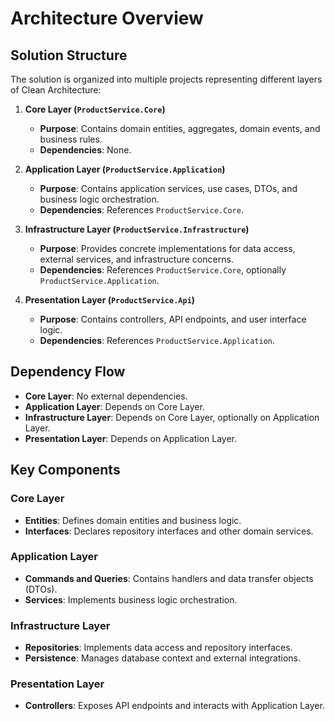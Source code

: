 # Architecture Overview

## Solution Structure

The solution is organized into multiple projects representing different layers of Clean Architecture:

1. **Core Layer (`ProductService.Core`)**
   - **Purpose**: Contains domain entities, aggregates, domain events, and business rules.
   - **Dependencies**: None.

2. **Application Layer (`ProductService.Application`)**
   - **Purpose**: Contains application services, use cases, DTOs, and business logic orchestration.
   - **Dependencies**: References `ProductService.Core`.

3. **Infrastructure Layer (`ProductService.Infrastructure`)**
   - **Purpose**: Provides concrete implementations for data access, external services, and infrastructure concerns.
   - **Dependencies**: References `ProductService.Core`, optionally `ProductService.Application`.

4. **Presentation Layer (`ProductService.Api`)**
   - **Purpose**: Contains controllers, API endpoints, and user interface logic.
   - **Dependencies**: References `ProductService.Application`.

## Dependency Flow

- **Core Layer**: No external dependencies.
- **Application Layer**: Depends on Core Layer.
- **Infrastructure Layer**: Depends on Core Layer, optionally on Application Layer.
- **Presentation Layer**: Depends on Application Layer.

## Key Components

### Core Layer
- **Entities**: Defines domain entities and business logic.
- **Interfaces**: Declares repository interfaces and other domain services.

### Application Layer
- **Commands and Queries**: Contains handlers and data transfer objects (DTOs).
- **Services**: Implements business logic orchestration.

### Infrastructure Layer
- **Repositories**: Implements data access and repository interfaces.
- **Persistence**: Manages database context and external integrations.

### Presentation Layer
- **Controllers**: Exposes API endpoints and interacts with Application Layer.
